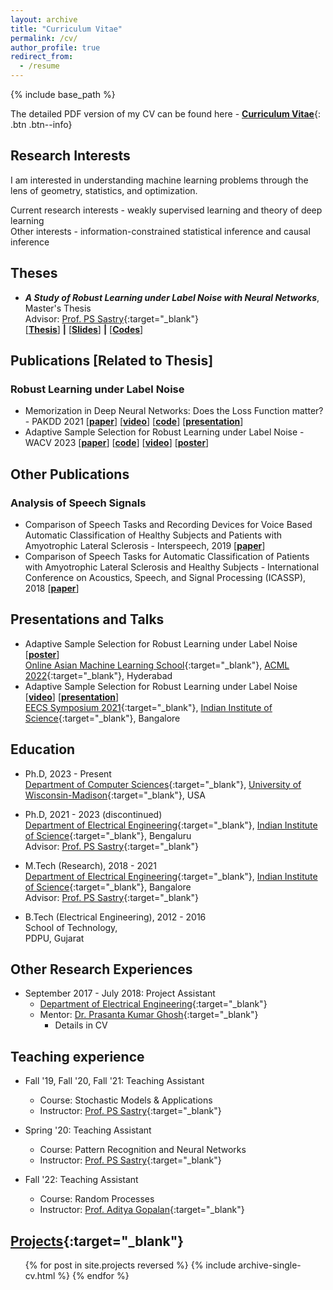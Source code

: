 ```yaml
---
layout: archive
title: "Curriculum Vitae"
permalink: /cv/
author_profile: true
redirect_from:
  - /resume
---
```


{% include base_path %}

The detailed PDF version of my CV can be found here - [__Curriculum Vitae__](\files\deep-patel-cv.pdf){: .btn .btn--info}

Research Interests
------
I am interested in understanding machine learning problems through the lens of geometry, statistics, and optimization.

Current research interests - weakly supervised learning and theory of deep learning <br>
Other interests - information-constrained statistical inference and causal inference

<!-- [Publications](https://dbp1994.github.io/publications/){:target="_blank"}
------ -->

<!--  <ul>{% for post in site.publications reversed %}
    {% include archive-single-cv.html %}
  {% endfor %}</ul> -->

Theses
------
* **_A Study of Robust Learning under Label Noise with Neural Networks_**, Master's Thesis<br>
Advisor: [Prof. PS Sastry](http://www.ee.iisc.ac.in/faculty/sastry/index.php){:target="_blank"}<br>
\[[**Thesis**](\files\deep-patel-iisc-masters-thesis.pdf)\] **|** \[[**Slides**](\files\deep-masters-defense.pdf)\] **|** \[[**Codes**](https://github.com/dbp1994/masters_thesis_codes)\]

Publications \[Related to Thesis\]
------
### Robust Learning under Label Noise

* Memorization in Deep Neural Networks: Does the Loss Function matter? - PAKDD 2021 \[[**paper**](https://arxiv.org/abs/2107.09957)\] \[[**video**](https://youtu.be/6hkEC1IEJdo)\] \[[**code**](https://github.com/dbp1994/memorization-pakdd-2021)\] \[[**presentation**](\files\pakdd-role-of-loss.pdf)\]
* Adaptive Sample Selection for Robust Learning under Label Noise - WACV 2023 \[[**paper**](https://arxiv.org/abs/2106.15292)\] \[[**code**](https://github.com/dbp1994/bare-wacv-2023)\] \[[**video**](https://youtu.be/tLT5PlQYIA0)\] \[[**poster**](\files\bare-wacv-2023-poster.pdf)\]

Other Publications
------
### Analysis of Speech Signals

* Comparison of Speech Tasks and Recording Devices for Voice Based Automatic Classification of Healthy Subjects and Patients with Amyotrophic Lateral Sclerosis - Interspeech, 2019 \[[**paper**](https://www.isca-speech.org/archive/Interspeech_2019/abstracts/1285.html)\]
* Comparison of Speech Tasks for Automatic Classification of Patients with Amyotrophic Lateral Sclerosis and Healthy Subjects - International Conference on Acoustics, Speech, and Signal Processing (ICASSP), 2018 \[[**paper**](https://ieeexplore.ieee.org/document/8461836)\]

Presentations and Talks
------
* Adaptive Sample Selection for Robust Learning under Label Noise  \[[**poster**](\files\bare-wacv-2023-poster.pdf)\] <br>
[Online Asian Machine Learning School](https://www.acml-conf.org/2022/oamls.html){:target="_blank"},
 [ACML 2022](https://www.acml-conf.org/2022/index.html){:target="_blank"}, Hyderabad <br>
* Adaptive Sample Selection for Robust Learning under Label Noise \[[**video**](https://youtu.be/N4dpONCMyeg)\] \[[**presentation**](\files\deep-patel-eecs-symp-2021.pdf)\]<br>
 [EECS Symposium 2021](https://eecs.iisc.ac.in/EECS2021/){:target="_blank"},
 [Indian Institute of Science](https://www.iisc.ac.in/){:target="_blank"}, Bangalore <br>

Education
------

* Ph.D, 2023 - Present<br>
[Department of Computer Sciences](https://cs.wisc.edu){:target="_blank"},
[University of Wisconsin-Madison](https://wisc.edu){:target="_blank"}, USA<br>

* Ph.D, 2021 - 2023 (discontinued)<br>
[Department of Electrical Engineering](http://www.ee.iisc.ac.in){:target="_blank"},
[Indian Institute of Science](https://www.iisc.ac.in/){:target="_blank"}, Bengaluru<br>
Advisor: [Prof. PS Sastry](http://www.ee.iisc.ac.in/faculty/sastry/index.php){:target="_blank"}

* M.Tech (Research), 2018 - 2021 <br>
[Department of Electrical Engineering](http://www.ee.iisc.ac.in){:target="_blank"},
[Indian Institute of Science](https://www.iisc.ac.in/){:target="_blank"}, Bangalore<br>
Advisor: [Prof. PS Sastry](http://www.ee.iisc.ac.in/faculty/sastry/index.php){:target="_blank"}

* B.Tech (Electrical Engineering), 2012 - 2016 <br>
School of Technology, <br>
PDPU, Gujarat<br>

Other Research Experiences
------

* September 2017 - July 2018: Project Assistant
  * [Department of Electrical Engineering](http://www.ee.iisc.ac.in){:target="_blank"}
  * Mentor: [Dr. Prasanta Kumar Ghosh](http://www.ee.iisc.ac.in/faculty/prasantg/index.php){:target="_blank"}
    * Details in CV

Teaching experience
------

* Fall '19, Fall '20, Fall '21: Teaching Assistant
  * Course: Stochastic Models & Applications
  * Instructor: [Prof. PS Sastry](http://www.ee.iisc.ac.in/faculty/sastry/index.php){:target="_blank"}

* Spring '20: Teaching Assistant
  * Course: Pattern Recognition and Neural Networks
  * Instructor: [Prof. PS Sastry](http://www.ee.iisc.ac.in/faculty/sastry/index.php){:target="_blank"}

* Fall '22: Teaching Assistant
  * Course: Random Processes
  * Instructor: [Prof. Aditya Gopalan](https://ece.iisc.ac.in/~aditya/){:target="_blank"}


[Projects](https://dbp1994.github.io/projects/){:target="_blank"}
------

  <ul>{% for post in site.projects reversed %}
    {% include archive-single-cv.html %}
  {% endfor %}</ul>

<!-- Professional services
------
* Reviewer for [NeurIPS '20](https://neurips.cc/Conferences/2020)
-- >



<!-- Talks
======
  <ul>{% for post in site.talks %}
    {% include archive-single-talk-cv.html %}
  {% endfor %}</ul>
  
Teaching
======
  <ul>{% for post in site.teaching %}
    {% include archive-single-cv.html %}
  {% endfor %}</ul>
  
Service and leadership
======
* Currently signed in to 43 different slack teams
 -->
